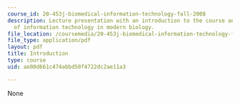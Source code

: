 ```yaml
---
course_id: 20-453j-biomedical-information-technology-fall-2008
description: Lecture presentation with an introduction to the course and an overview
  of information technology in modern biology.
file_location: /coursemedia/20-453j-biomedical-information-technology-fall-2008/ae00d661c474abbd50f4722dc2ae11a3_intro.pdf
file_type: application/pdf
layout: pdf
title: Introduction
type: course
uid: ae00d661c474abbd50f4722dc2ae11a3

---
```

None